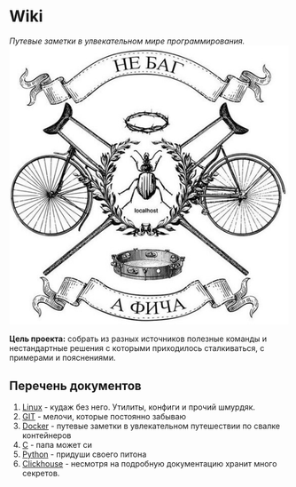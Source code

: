 # Wiki

_Путевые заметки в улвекательном мире программирования._  
![main_pic.jpg](/pics/main_pic.jpg)  

__Цель проекта:__ собрать из разных источников полезные команды и нестандартные решения с которыми приходилось сталкиваться, с примерами и пояснениями.

## Перечень документов

1) [Linux](/docs/Linux.md) - кудаж без него. Утилиты, конфиги и прочий шмурдяк.
2) [GIT](/docs/git.md) - мелочи, которые постоянно забываю
3) [Docker](/docs/Docker.md) - путевые заметки в увлекательном путешествии по свалке контейнеров
4) [C](/docs/C.md) - папа может си  
5) [Python](/docs/Python.md) - придуши своего питона  
6) [Clickhouse](/docs/CH.md) - несмотря на подробную документацию хранит много секретов. 

